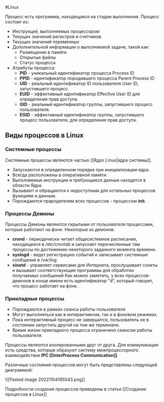 #Linux 

Процесс есть программа, находящаяся на стадии выполнения. Процесс состоит из:
- Инструкций, выполняемых процессором
- Текущих значений регистров и счетчиков
- Текущих значений переменных
- Дополнительной информации о выполняемой задаче, такой как:
	- Размещение в памяти
	- Открытые файлы
	- Статус процесса
- Атрибуты процесса:
	- **PID** - уникальный идентификатор процесса Process ID
	- **PPID** - идентификатор породившего процесса Parent Process ID
	- **UID** - реальный идентификатор ID пользователя User ID, запустившего процесс.
	- **EUID** - эффективный идентификатор Effective User ID для определения прав доступа.
	- **GID** - реальный идентификатор группы, запустившего процесс пользователя.
	- **EGID** - эффективный идентификатор группы, запустившего процесс пользователя, для определения прав доступа.

## Виды процессов в Linux
### Системные процессы
Системные процессы являются частью [[Ядро Linux|ядра системы]]. 
- Запускаются в определенном порядке при инициализации ядра.
- Всегда расположены в оперативной памяти.
- Выполняемые инструкции и требующиеся данные находятся в области Ядра.
- Вызывают и обращаются к недоступным для остальных процессов функциям и данным.
- Порождаются прародителем всех процессов - процессом **init**. 
### Процессы Демоны
Процессы Демоны являются скрытыми от пользователя процессами, которые работают на фоне. Некоторые из демонов:
- **crond** - периодически читает общесистемное расписание, находящееся в /etc/crontab и запускает перечисленные там процессы по достижению некоторого заданного момента времени.
- **syslogd** - ведет регистрацию событий и записывает системные сообщения в /var/log
- **xinetd** - управляет сервисами для Интернета, прослушивает сокеты и вызывает соответствующие программы для обработки получаемых сообщений
Как можно заметить, у всех процессов-демонов в конце имени есть идентификатор "d", который говорит, что процесс работает на фоне.
### Прикладные процессы
- Порождаются в рамках сеанса работы пользователя
- Могут выполняться как в интерактивном, так и в фоновом режимах.
- Пока интерактивный процесс не завершится, пользователь не в состоянии запустить другой на том же терминале.
- Время жизни прикладного процесса ограничено сеансом работы пользователя.

Процессы являются изолированными друг от друга. Для коммуникации есть средства, которые образуют систему межпроцессорного взаимодействия **IPC [[InterProcess Communication]]**.

Различные состояния процессов могут быть представлены следующей диаграммой:

![[Pasted image 20221104195043.png]]

Подробности создания процессов приведены в статье [[Создание процессов в Linux]]